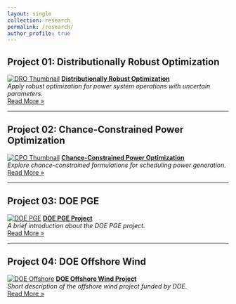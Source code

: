 ```yaml
---
layout: single
collection: research
permalink: /research/
author_profile: true
---
```

## Project 01: Distributionally Robust Optimization
[![DRO Thumbnail](/assets/images/Project_01_DRO.png)](/research/Project_01_DRO/)
**[Distributionally Robust Optimization](/research/Project_01_DRO/)**  
_Apply robust optimization for power system operations with uncertain parameters._  
[Read More »](/research/Project_01_DRO/)

---

## Project 02: Chance-Constrained Power Optimization
[![CPO Thumbnail](/assets/images/Project_01_CPO_Fig01_Title.gif)](/research/Project_02_CPO/)
**[Chance-Constrained Power Optimization](/research/Project_02_CPO/)**  
_Explore chance-constrained formulations for scheduling power generation._  
[Read More »](/research/Project_02_CPO/)

---

## Project 03: DOE PGE
[![DOE PGE](/assets/images/Project_03_DOE_PGE.png)](/research/Project_03_DOE_PGE/)
**[DOE PGE Project](/research/Project_03_DOE_PGE/)**  
_A brief introduction about the DOE PGE project._  
[Read More »](/research/Project_03_DOE_PGE/)

---

## Project 04: DOE Offshore Wind
[![DOE Offshore](/assets/images/Project_04_DOE_Offshore.png)](/research/Project_04_DOE_Offshore/)
**[DOE Offshore Wind Project](/research/Project_04_DOE_Offshore/)**  
_Short description of the offshore wind project funded by DOE._  
[Read More »](/research/Project_04_DOE_Offshore/)
